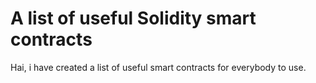 # A list of useful Solidity smart contracts

Hai, i have created a list of useful smart contracts for everybody to use.


